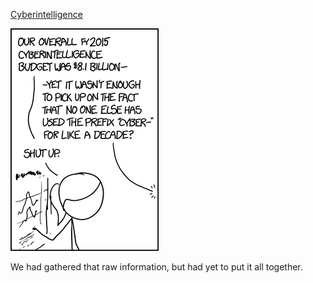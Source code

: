 [Cyberintelligence](https://xkcd.com/1573)

![Cyberintelligence](./random_comic.png)

We had gathered that raw information, but had yet to put it all together.


